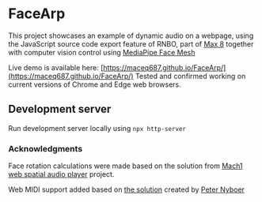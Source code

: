 # FaceArp

This project showcases an example of dynamic audio on a webpage, using the JavaScript source code export feature of RNBO, part of [Max 8](https://cycling74.com/products/max) together with computer vision control using [MediaPipe Face Mesh](https://google.github.io/mediapipe/solutions/face_mesh)

Live demo is available here: [https://maceq687.github.io/FaceArp/](https://maceq687.github.io/FaceArp/)
Tested and confirmed working on current versions of Chrome and Edge web browsers.

## Development server

Run development server locally using `npx http-server`

### Acknowledgments

Face rotation calculations were made based on the solution from [Mach1 web spatial audio player](https://github.com/Mach1Studios/m1-web-spatialaudioplayer) project.  

Web MIDI support added based on [the solution](cycling74.com/forums/web-export-and-midi#reply-63b6385047b56d0014f138dd) created by [Peter Nyboer](https://github.com/nyboer)